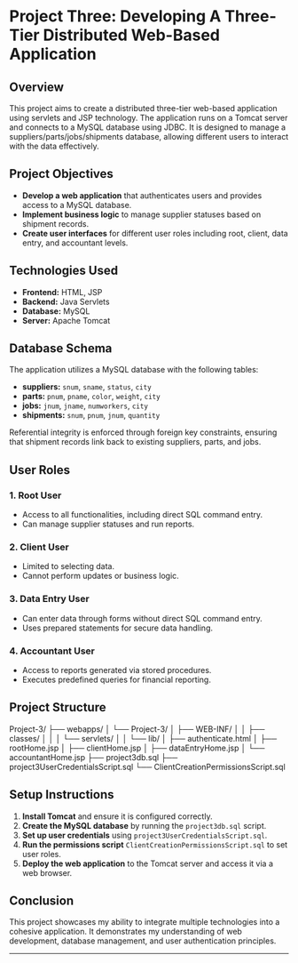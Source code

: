 # Project Three: Developing A Three-Tier Distributed Web-Based Application

## Overview

This project aims to create a distributed three-tier web-based application using servlets and JSP technology. The application runs on a Tomcat server and connects to a MySQL database using JDBC. It is designed to manage a suppliers/parts/jobs/shipments database, allowing different users to interact with the data effectively.

## Project Objectives

- **Develop a web application** that authenticates users and provides access to a MySQL database.
- **Implement business logic** to manage supplier statuses based on shipment records.
- **Create user interfaces** for different user roles including root, client, data entry, and accountant levels.

## Technologies Used

- **Frontend:** HTML, JSP
- **Backend:** Java Servlets
- **Database:** MySQL
- **Server:** Apache Tomcat

## Database Schema

The application utilizes a MySQL database with the following tables:

- **suppliers:** `snum`, `sname`, `status`, `city`
- **parts:** `pnum`, `pname`, `color`, `weight`, `city`
- **jobs:** `jnum`, `jname`, `numworkers`, `city`
- **shipments:** `snum`, `pnum`, `jnum`, `quantity`

Referential integrity is enforced through foreign key constraints, ensuring that shipment records link back to existing suppliers, parts, and jobs.

## User Roles

### 1. **Root User**
- Access to all functionalities, including direct SQL command entry.
- Can manage supplier statuses and run reports.

### 2. **Client User**
- Limited to selecting data.
- Cannot perform updates or business logic.

### 3. **Data Entry User**
- Can enter data through forms without direct SQL command entry.
- Uses prepared statements for secure data handling.

### 4. **Accountant User**
- Access to reports generated via stored procedures.
- Executes predefined queries for financial reporting.

## Project Structure

Project-3/
├── webapps/
│ └── Project-3/
│ ├── WEB-INF/
│ │ ├── classes/
│ │ │ └── servlets/
│ │ └── lib/
│ ├── authenticate.html
│ ├── rootHome.jsp
│ ├── clientHome.jsp
│ ├── dataEntryHome.jsp
│ └── accountantHome.jsp
├── project3db.sql
├── project3UserCredentialsScript.sql
└── ClientCreationPermissionsScript.sql

## Setup Instructions

1. **Install Tomcat** and ensure it is configured correctly.
2. **Create the MySQL database** by running the `project3db.sql` script.
3. **Set up user credentials** using `project3UserCredentialsScript.sql`.
4. **Run the permissions script** `ClientCreationPermissionsScript.sql` to set user roles.
5. **Deploy the web application** to the Tomcat server and access it via a web browser.


## Conclusion

This project showcases my ability to integrate multiple technologies into a cohesive application. It demonstrates my understanding of web development, database management, and user authentication principles.

---
